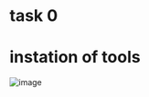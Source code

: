 # task 0
# instation of tools
![image](https://github.com/ajishza/openrisc/assets/73847946/445d0812-2878-4d35-9c5c-2db3486c259a)
